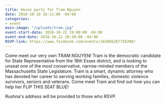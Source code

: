 ```yaml
---
title: House party for Tram Nguyen
date: 2018-10-10 16:11:00 -04:00
categories:
- event
main-image: "/uploads/tram.jpg"
event-start-date: 2018-10-22 19:00:00 -04:00
event-end-date: 2018-10-22 20:30:00 -04:00
RSVP-link: https://www.facebook.com/events/165085267758390/
---
```


Come meet our very own TRAM NGUYEN! Tram is the democratic candidate for State Representative from the 18th Essex district, and is looking to unseat one of the most conservative, narrow-minded members of the Massachusetts State Legislature. Tram is a smart, dynamic attorney who has devoted her career to serving working families, domestic violence survivors, seniors and veterans. Come meet Tram and find out how you can help her FLIP THIS SEAT BLUE! 

Rushna's address will be provided to those who RSVP.